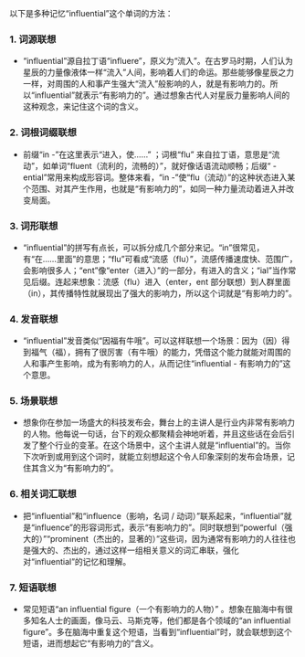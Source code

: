 以下是多种记忆“influential”这个单词的方法：

### 1. 词源联想
 - “influential”源自拉丁语“influere”，原义为“流入”。在古罗马时期，人们认为星辰的力量像液体一样“流入”人间，影响着人们的命运。那些能够像星辰之力一样，对周围的人和事产生强大“流入”般影响的人，就是有影响力的。所以“influential”就表示“有影响力的”。通过想象古代人对星辰力量影响人间的这种观念，来记住这个词的含义。

### 2. 词根词缀联想
 - 前缀“in -”在这里表示“进入，使……” ；词根“flu” 来自拉丁语，意思是“流动”，如单词“fluent（流利的，流畅的）”，就好像话语流动顺畅；后缀“ - ential”常用来构成形容词。整体来看，“in -”使“flu（流动）”的这种状态进入某个范围、对其产生作用，也就是“有影响力的”，如同一种力量流动着进入并改变局面。

### 3. 词形联想
 - “influential”的拼写有点长，可以拆分成几个部分来记。“in”很常见，有“在……里面”的意思；“flu”可看成“流感（flu）”，流感传播速度快、范围广，会影响很多人；“ent”像“enter（进入）”的一部分，有进入的含义；“ial”当作常见后缀。连起来想象：流感（flu）进入（enter，ent 部分联想）到人群里面（in），其传播特性就展现出了强大的影响力，所以这个词就是“有影响力的”。

### 4. 发音联想
 - “influential”发音类似“因福有牛哦”。可以这样联想一个场景：因为（因）得到福气（福），拥有了很厉害（有牛哦）的能力，凭借这个能力就能对周围的人和事产生影响，成为有影响力的人，从而记住“influential - 有影响力的”这个意思。

### 5. 场景联想
 - 想象你在参加一场盛大的科技发布会，舞台上的主讲人是行业内非常有影响力的人物。他每说一句话，台下的观众都聚精会神地听着，并且这些话在会后引发了整个行业的变革。在这个场景中，这个主讲人就是“influential”的。当你下次听到或用到这个词时，就能立刻想起这个令人印象深刻的发布会场景，记住其含义为“有影响力的”。

### 6. 相关词汇联想
 - 把“influential”和“influence（影响，名词 / 动词）”联系起来，“influential”就是“influence”的形容词形式，表示“有影响力的”。同时联想到“powerful（强大的）”“prominent（杰出的，显著的）”这些词，因为通常有影响力的人往往也是强大的、杰出的，通过这样一组相关意义的词汇串联，强化对“influential”的记忆和理解。

### 7. 短语联想
 - 常见短语“an influential figure（一个有影响力的人物）” 。想象在脑海中有很多知名人士的画面，像马云、马斯克等，他们都是各个领域的“an influential figure”。多在脑海中重复这个短语，当看到“influential”时，就会联想到这个短语，进而想起它“有影响力的”含义。 